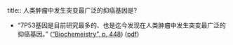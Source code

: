 title:: 人类肿瘤中发生突变最广泛的抑癌基因是?

- “7P53基因是目前研究最多的、也是迄今发现在人类肿瘤中发生突变最广泛的抑癌基因。” ([“Biochemeistry”, p. 448](zotero://select/library/items/5LP9YZZU)) ([pdf](zotero://open-pdf/library/items/2MLGCVRM?page=448&annotation=JHRS6DPF))